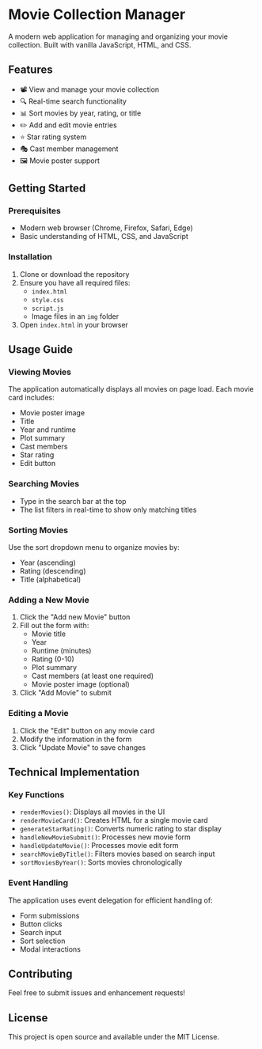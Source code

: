 # Movie Collection Manager

A modern web application for managing and organizing your movie collection. Built with vanilla JavaScript, HTML, and CSS.

## Features

- 📽️ View and manage your movie collection
- 🔍 Real-time search functionality
- 📊 Sort movies by year, rating, or title
- ✏️ Add and edit movie entries
- ⭐ Star rating system
- 🎭 Cast member management
- 🖼️ Movie poster support

## Getting Started

### Prerequisites

- Modern web browser (Chrome, Firefox, Safari, Edge)
- Basic understanding of HTML, CSS, and JavaScript

### Installation

1. Clone or download the repository
2. Ensure you have all required files:
   - `index.html`
   - `style.css`
   - `script.js`
   - Image files in an `img` folder
3. Open `index.html` in your browser

## Usage Guide

### Viewing Movies

The application automatically displays all movies on page load. Each movie card includes:

- Movie poster image
- Title
- Year and runtime
- Plot summary
- Cast members
- Star rating
- Edit button

### Searching Movies

- Type in the search bar at the top
- The list filters in real-time to show only matching titles

### Sorting Movies

Use the sort dropdown menu to organize movies by:

- Year (ascending)
- Rating (descending)
- Title (alphabetical)

### Adding a New Movie

1. Click the "Add new Movie" button
2. Fill out the form with:
   - Movie title
   - Year
   - Runtime (minutes)
   - Rating (0-10)
   - Plot summary
   - Cast members (at least one required)
   - Movie poster image (optional)
3. Click "Add Movie" to submit

### Editing a Movie

1. Click the "Edit" button on any movie card
2. Modify the information in the form
3. Click "Update Movie" to save changes

## Technical Implementation

### Key Functions

- `renderMovies()`: Displays all movies in the UI
- `renderMovieCard()`: Creates HTML for a single movie card
- `generateStarRating()`: Converts numeric rating to star display
- `handleNewMovieSubmit()`: Processes new movie form
- `handleUpdateMovie()`: Processes movie edit form
- `searchMovieByTitle()`: Filters movies based on search input
- `sortMoviesByYear()`: Sorts movies chronologically

### Event Handling

The application uses event delegation for efficient handling of:

- Form submissions
- Button clicks
- Search input
- Sort selection
- Modal interactions

## Contributing

Feel free to submit issues and enhancement requests!

## License

This project is open source and available under the MIT License.
